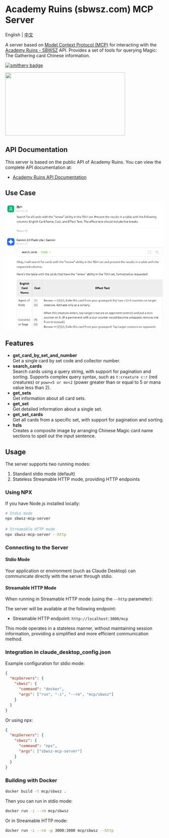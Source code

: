 # Academy Ruins (sbwsz.com) MCP Server

English | [中文](../README.md)

A server based on [Model Context Protocol (MCP)](https://modelcontextprotocol.io/) for interacting with the [Academy Ruins - SBWSZ](https://sbwsz.com/) API. Provides a set of tools for querying Magic: The Gathering card Chinese information.

[![smithery badge](https://smithery.ai/badge/@lieyanqzu/sbwsz-mcp)](https://smithery.ai/server/@lieyanqzu/sbwsz-mcp)

<a href="https://glama.ai/mcp/servers/@lieyanqzu/sbwsz-mcp">
  <img width="380" height="200" src="https://glama.ai/mcp/servers/@lieyanqzu/sbwsz-mcp/badge" />
</a>

## API Documentation

This server is based on the public API of Academy Ruins. You can view the complete API documentation at:

- [Academy Ruins API Documentation](https://new.sbwsz.com/api/v1/docs)

## Use Case

![Use Case](../README/use_case_en.png)

## Features

- **get_card_by_set_and_number**  
  Get a single card by set code and collector number.
- **search_cards**  
  Search cards using a query string, with support for pagination and sorting. Supports complex query syntax, such as `t:creature c:r` (red creatures) or `pow>=5 or mv<2` (power greater than or equal to 5 or mana value less than 2).
- **get_sets**  
  Get information about all card sets.
- **get_set**  
  Get detailed information about a single set.
- **get_set_cards**  
  Get all cards from a specific set, with support for pagination and sorting.
- **hzls**  
  Creates a composite image by arranging Chinese Magic card name sections to spell out the input sentence.

## Usage

The server supports two running modes:

1. Standard stdio mode (default)
2. Stateless Streamable HTTP mode, providing HTTP endpoints

### Using NPX

If you have Node.js installed locally:

```bash
# Stdio mode
npx sbwsz-mcp-server

# Streamable HTTP mode
npx sbwsz-mcp-server --http
```

### Connecting to the Server

#### Stdio Mode

Your application or environment (such as Claude Desktop) can communicate directly with the server through stdio.

#### Streamable HTTP Mode

When running in Streamable HTTP mode (using the `--http` parameter):

The server will be available at the following endpoint:

- Streamable HTTP endpoint: `http://localhost:3000/mcp`

This mode operates in a stateless manner, without maintaining session information, providing a simplified and more efficient communication method.

### Integration in claude_desktop_config.json

Example configuration for stdio mode:

```json
{
  "mcpServers": {
    "sbwsz": {
      "command": "docker",
      "args": ["run", "-i", "--rm", "mcp/sbwsz"]
    }
  }
}
```

Or using npx:

```json
{
  "mcpServers": {
    "sbwsz": {
      "command": "npx",
      "args": ["sbwsz-mcp-server"]
    }
  }
}
```

### Building with Docker

```bash
docker build -t mcp/sbwsz .
```

Then you can run in stdio mode:

```bash
docker run -i --rm mcp/sbwsz
```

Or in Streamable HTTP mode:

```bash
docker run -i --rm -p 3000:3000 mcp/sbwsz --http
``` 